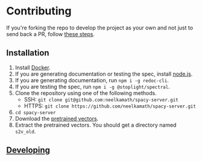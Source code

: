 # Contributing

If you're forking the repo to develop the project as your own and not just to send back a PR, follow [these steps](fork.md).

## Installation

1. Install [Docker](https://hub.docker.com/search/?type=edition&offering=community).
1. If you are generating documentation or testing the spec, install [node.js](https://nodejs.org/en/download/).
1. If you are generating documentation, run `npm i -g redoc-cli`.
1. If you are testing the spec, run `npm i -g @stoplight/spectral`.
1. Clone the repository using one of the following methods.
    - SSH: `git clone git@github.com:neelkamath/spacy-server.git`
    - HTTPS: `git clone https://github.com/neelkamath/spacy-server.git`
1. `cd spacy-server`
1. Download the [pretrained vectors](https://github.com/explosion/sense2vec/releases/download/v1.0.0/s2v_reddit_2015_md.tar.gz).
1. Extract the pretrained vectors. You should get a directory named `s2v_old`.

## [Developing](developing.md)